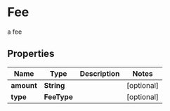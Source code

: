 

# Fee

a fee

## Properties

| Name | Type | Description | Notes |
|------------ | ------------- | ------------- | -------------|
|**amount** | **String** |  |  [optional] |
|**type** | **FeeType** |  |  [optional] |



